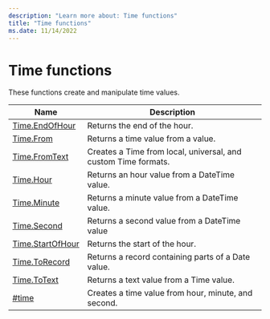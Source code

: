 ```yaml
---
description: "Learn more about: Time functions"
title: "Time functions"
ms.date: 11/14/2022
---
```

# Time functions

These functions create and manipulate time values.

|Name|Description|
|------------|---------------|
|[Time.EndOfHour](time-endofhour.md)|Returns the end of the hour.|
|[Time.From](time-from.md)|Returns a time value from a value.|
|[Time.FromText](time-fromtext.md)|Creates a Time from local, universal, and custom Time formats.|
|[Time.Hour](time-hour.md)|Returns an hour value from a DateTime value.|
|[Time.Minute](time-minute.md)|Returns a minute value from a DateTime value.|
|[Time.Second](time-second.md)|Returns a second value from a DateTime value|
|[Time.StartOfHour](time-startofhour.md)|Returns the start of the hour.|
|[Time.ToRecord](time-torecord.md)|Returns a record containing parts of a Date value.|
|[Time.ToText](time-totext.md)|Returns a text value from a Time value.|
|[#time](sharptime.md)|Creates a time value from hour, minute, and second.|
